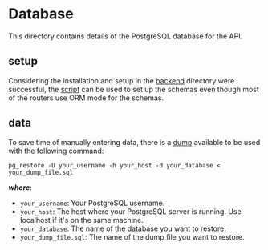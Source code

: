 # Database
This directory contains details of the PostgreSQL database for the API.

## setup
Considering the installation and setup in
the [backend](../backend) directory were successful,
the [script](./db_setup.sql) can be used to set up
the schemas even though most of the routers
use ORM mode for the schemas.

## data
To save time of manually entering data, there is a [dump](./db_dump_2.sql)
available to be used with the following command:
```
pg_restore -U your_username -h your_host -d your_database < your_dump_file.sql
```
***where***:
* `your_username`: Your PostgreSQL username.
* `your_host`: The host where your PostgreSQL server is running.
Use localhost if it's on the same machine.
* `your_database`: The name of the database you want to restore.
* `your_dump_file.sql`: The name of the dump file you want to restore.

